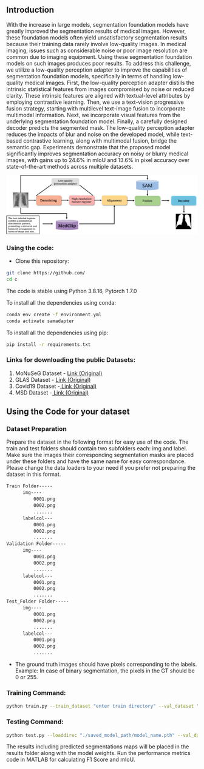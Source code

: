 ## Introduction

With the increase in large models, segmentation foundation models have greatly improved the segmentation results of medical images. However, these foundation models often yield unsatisfactory segmentation results because their training data rarely involve low-quality images. In medical imaging, issues such as considerable noise or poor image resolution are common due to imaging equipment. Using these segmentation foundation models on such images produces poor results. To address this challenge, we utilize a low-quality perception adapter to improve the capabilities of segmentation foundation models, specifically in terms of handling low-quality medical images. First, the low-quality perception adapter distills the intrinsic statistical features from images compromised by noise or reduced clarity. These intrinsic features are aligned with textual-level attributes by employing contrastive learning. Then, we use a text-vision progressive fusion strategy, starting with multilevel text-image fusion to incorporate multimodal information. Next, we incorporate visual features from the underlying segmentation foundation model. Finally, a carefully designed decoder predicts the segmented mask. The low-quality perception adapter reduces the impacts of blur and noise on the developed model, while text-based contrastive learning, along with multimodal fusion, bridge the semantic gap. Experiments demonstrate that the proposed model significantly improves segmentation accuracy on noisy or blurry medical images, with gains up to 24.6$\%$ in mIoU and 13.6$\%$ in pixel accuracy over state-of-the-art methods across multiple datasets.
<p align="center">
  <img src="images/overview.png" width="800"/>
</p>

### Using the code:

- Clone this repository:
```bash
git clone https://github.com/
cd c
```

The code is stable using Python 3.8.16, Pytorch 1.7.0

To install all the dependencies using conda:

```bash
conda env create -f environment.yml
conda activate samadapter
```

To install all the dependencies using pip:

```bash
pip install -r requirements.txt
```

### Links for downloading the public Datasets:

1) MoNuSeG Dataset - <a href="https://monuseg.grand-challenge.org/Data/"> Link (Original)</a> 
2) GLAS Dataset - <a href="https://warwick.ac.uk/fac/sci/dcs/research/tia/glascontest/"> Link (Original) </a> 
3) Covid19 Dataset -<a href="https://www.sciencedirect.com/science/article/pii/S001048252100113X"> Link (Original) </a>
4) MSD Dataset -<a href="https://www.nature.com/articles/s41467-022-30695-9"> Link (Original) </a>


## Using the Code for your dataset

### Dataset Preparation

Prepare the dataset in the following format for easy use of the code. The train and test folders should contain two subfolders each: img and label. Make sure the images their corresponding segmentation masks are placed under these folders and have the same name for easy correspondance. Please change the data loaders to your need if you prefer not preparing the dataset in this format.



```bash
Train Folder-----
      img----
          0001.png
          0002.png
          .......
      labelcol---
          0001.png
          0002.png
          .......
Validation Folder-----
      img----
          0001.png
          0002.png
          .......
      labelcol---
          0001.png
          0002.png
          .......
Test_Folder Folder-----
      img----
          0001.png
          0002.png
          .......
      labelcol---
          0001.png
          0002.png
          .......

```

- The ground truth images should have pixels corresponding to the labels. Example: In case of binary segmentation, the pixels in the GT should be 0 or 255.

### Training Command:

```bash 
python train.py --train_dataset "enter train directory" --val_dataset "enter validation directory" --direc 'path for results to be saved' --batch_size 4 --epoch 400 --save_freq 10 --learning_rate 0.001
```

### Testing Command:

```bash 
python test.py --loaddirec "./saved_model_path/model_name.pth" --val_dataset "test dataset directory" --direc 'path for results to be saved' --batch_size 1 
```

The results including predicted segmentations maps will be placed in the results folder along with the model weights. Run the performance metrics code in MATLAB for calculating F1 Score and mIoU. 





